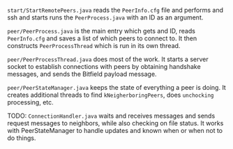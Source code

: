 `start/StartRemotePeers.java` reads the `PeerInfo.cfg` file and performs and ssh and starts runs the `PeerProcess.java` with an ID as an argument.

`peer/PeerProcess.java` is the main entry which gets and ID, reads `PeerInfo.cfg` and saves a list of which peers to connect to. It then constructs `PeerProcessThread` which is run in its own thread.

`peer/PeerProcessThread.java` does most of the work. It starts a server socket to establish connections with peers by obtaining handshake messages, and sends the Bitfield payload message.

`peer/PeerStateManager.java` keeps the state of everything a peer is doing. It creates additional threads to find `kNeigherboringPeers`, does `unchocking` processing, etc. 

TODO: `ConnectionHandler.java` waits and receives messages and sends request messages to neighbors, while also checking on file status. It works with PeerStateManager to handle updates and known when or when not to do things.